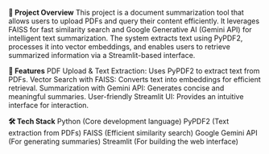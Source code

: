 **📌 Project Overview**
This project is a document summarization tool that allows users to upload PDFs and query their content efficiently. It leverages FAISS for fast similarity search and Google Generative AI (Gemini API) for intelligent text summarization. The system extracts text using PyPDF2, processes it into vector embeddings, and enables users to retrieve summarized information via a Streamlit-based interface.

**🚀 Features**
PDF Upload & Text Extraction: Uses PyPDF2 to extract text from PDFs.
Vector Search with FAISS: Converts text into embeddings for efficient retrieval.
Summarization with Gemini API: Generates concise and meaningful summaries.
User-friendly Streamlit UI: Provides an intuitive interface for interaction.

**🛠️ Tech Stack**
Python (Core development language)
PyPDF2 (Text extraction from PDFs)
FAISS (Efficient similarity search)
Google Gemini API (For generating summaries)
Streamlit (For building the web interface)
